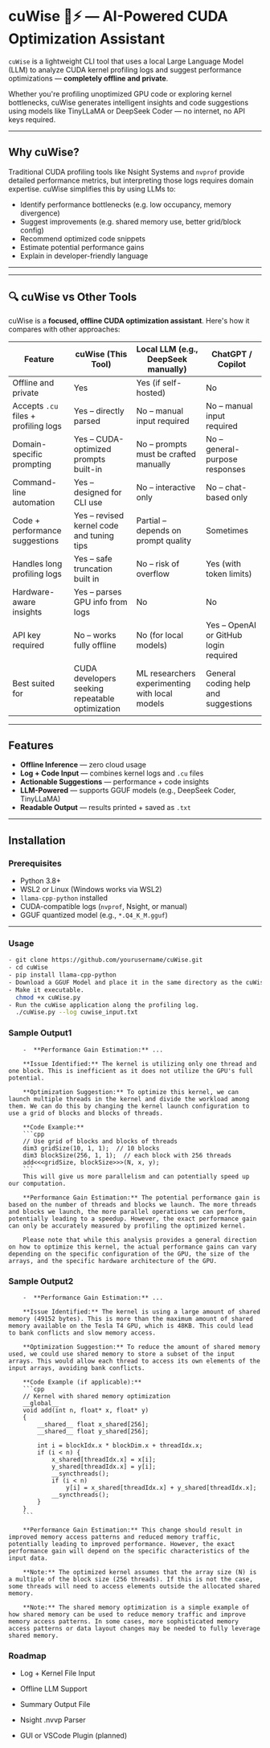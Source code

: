 # cuWise 🧠⚡ — AI-Powered CUDA Optimization Assistant

`cuWise` is a lightweight CLI tool that uses a local Large Language Model (LLM) to analyze CUDA kernel profiling logs and suggest performance optimizations — **completely offline and private**.

Whether you're profiling unoptimized GPU code or exploring kernel bottlenecks, cuWise generates intelligent insights and code suggestions using models like TinyLLaMA or DeepSeek Coder — no internet, no API keys required.

---

## Why cuWise?

Traditional CUDA profiling tools like Nsight Systems and `nvprof` provide detailed performance metrics, but interpreting those logs requires domain expertise. cuWise simplifies this by using LLMs to:

- Identify performance bottlenecks (e.g. low occupancy, memory divergence)
- Suggest improvements (e.g. shared memory use, better grid/block config)
- Recommend optimized code snippets
- Estimate potential performance gains
- Explain in developer-friendly language

---

---

## 🔍 cuWise vs Other Tools

cuWise is a **focused, offline CUDA optimization assistant**. Here's how it compares with other approaches:

| Feature                                 | **cuWise (This Tool)**                           | **Local LLM (e.g., DeepSeek manually)**        | **ChatGPT / Copilot**                        |
|-----------------------------------------|--------------------------------------------------|------------------------------------------------|----------------------------------------------|
| Offline and private                     | Yes                                              | Yes (if self-hosted)                           | No                                           |
| Accepts `.cu` files + profiling logs    | Yes – directly parsed                            | No – manual input required                     | No – manual input required                   |
| Domain-specific prompting               | Yes – CUDA-optimized prompts built-in            | No – prompts must be crafted manually          | No – general-purpose responses               |
| Command-line automation                 | Yes – designed for CLI use                       | No – interactive only                          | No – chat-based only                         |
| Code + performance suggestions          | Yes – revised kernel code and tuning tips        | Partial – depends on prompt quality            | Sometimes                                    |
| Handles long profiling logs             | Yes – safe truncation built in                   | No – risk of overflow                          | Yes (with token limits)                      |
| Hardware-aware insights                 | Yes – parses GPU info from logs                  | No                                             | No                                           |
| API key required                        | No – works fully offline                         | No (for local models)                          | Yes – OpenAI or GitHub login required        |
| Best suited for                         | CUDA developers seeking repeatable optimization  | ML researchers experimenting with local models | General coding help and suggestions          |


---

## Features

- **Offline Inference** — zero cloud usage
- **Log + Code Input** — combines kernel logs and `.cu` files
- **Actionable Suggestions** — performance + code insights
- **LLM-Powered** — supports GGUF models (e.g., DeepSeek Coder, TinyLLaMA)
- **Readable Output** — results printed + saved as `.txt`

---

## Installation

### Prerequisites

- Python 3.8+
- WSL2 or Linux (Windows works via WSL2)
- `llama-cpp-python` installed
- CUDA-compatible logs (`nvprof`, Nsight, or manual)
- GGUF quantized model (e.g., `*.Q4_K_M.gguf`)

---

### Usage

```bash
- git clone https://github.com/yourusername/cuWise.git
- cd cuWise
- pip install llama-cpp-python
- Download a GGUF Model and place it in the same directory as the cuWise.py file.
- Make it executable.
  chmod +x cuWise.py
- Run the cuWise application along the profiling log.
  ./cuWise.py --log cuwise_input.txt
```

### Sample Output1
```
    -  **Performance Gain Estimation:** ...

    **Issue Identified:** The kernel is utilizing only one thread and one block. This is inefficient as it does not utilize the GPU's full potential.

    **Optimization Suggestion:** To optimize this kernel, we can launch multiple threads in the kernel and divide the workload among them. We can do this by changing the kernel launch configuration to use a grid of blocks and blocks of threads.

    **Code Example:**
    ```cpp
    // Use grid of blocks and blocks of threads
    dim3 gridSize(10, 1, 1);  // 10 blocks
    dim3 blockSize(256, 1, 1);  // each block with 256 threads
    add<<<gridSize, blockSize>>>(N, x, y);
    ```
    This will give us more parallelism and can potentially speed up our computation.

    **Performance Gain Estimation:** The potential performance gain is based on the number of threads and blocks we launch. The more threads and blocks we launch, the more parallel operations we can perform, potentially leading to a speedup. However, the exact performance gain can only be accurately measured by profiling the optimized kernel.

    Please note that while this analysis provides a general direction on how to optimize this kernel, the actual performance gains can vary depending on the specific configuration of the GPU, the size of the arrays, and the specific hardware architecture of the GPU.
```
### Sample Output2
```
    -  **Performance Gain Estimation:** ...

    **Issue Identified:** The kernel is using a large amount of shared memory (49152 bytes). This is more than the maximum amount of shared memory available on the Tesla T4 GPU, which is 48KB. This could lead to bank conflicts and slow memory access.

    **Optimization Suggestion:** To reduce the amount of shared memory used, we could use shared memory to store a subset of the input arrays. This would allow each thread to access its own elements of the input arrays, avoiding bank conflicts.

    **Code Example (if applicable):**
    ```cpp
    // Kernel with shared memory optimization
    __global__
    void add(int n, float* x, float* y)
    {
        __shared__ float x_shared[256];
        __shared__ float y_shared[256];

        int i = blockIdx.x * blockDim.x + threadIdx.x;
        if (i < n) {
            x_shared[threadIdx.x] = x[i];
            y_shared[threadIdx.x] = y[i];
            __syncthreads();
            if (i < n)
                y[i] = x_shared[threadIdx.x] + y_shared[threadIdx.x];
            __syncthreads();
        }
    }
    ```

    **Performance Gain Estimation:** This change should result in improved memory access patterns and reduced memory traffic, potentially leading to improved performance. However, the exact performance gain will depend on the specific characteristics of the input data.

    **Note:** The optimized kernel assumes that the array size (N) is a multiple of the block size (256 threads). If this is not the case, some threads will need to access elements outside the allocated shared memory.

    **Note:** The shared memory optimization is a simple example of how shared memory can be used to reduce memory traffic and improve memory access patterns. In some cases, more sophisticated memory access patterns or data layout changes may be needed to fully leverage shared memory.
```
### Roadmap
 - Log + Kernel File Input

 - Offline LLM Support

 - Summary Output File

 - Nsight .nvvp Parser

 - GUI or VSCode Plugin (planned)
